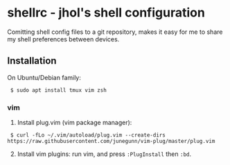 shellrc - jhol's shell configuration
====================================

Comitting shell config files to a git repository, makes it easy for me to share
my shell preferences between devices.

Installation
------------

On Ubuntu/Debian family:

```
 $ sudo apt install tmux vim zsh
```

### vim

1. Install plug.vim (vim package manager):
```
 $ curl -fLo ~/.vim/autoload/plug.vim --create-dirs https://raw.githubusercontent.com/junegunn/vim-plug/master/plug.vim
```

2. Install vim plugins: run vim, and press `:PlugInstall` then `:bd`.
